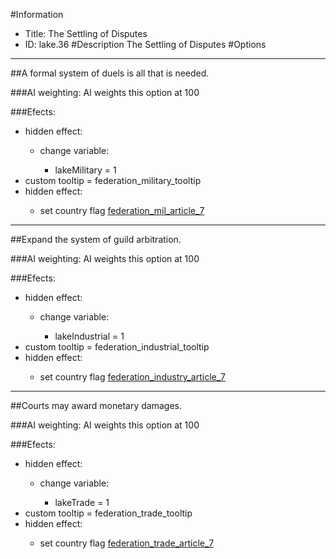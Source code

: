 #Information
 - Title: The Settling of Disputes
 - ID: lake.36
#Description
The Settling of Disputes
#Options

___
##A formal system of duels is all that is needed.

###AI weighting:
AI weights this option at 100


###Efects:<ul><li>hidden effect:</li><ul><li>change variable:</li><ul><li>lakeMilitary = 1</li></ul></ul><li>custom tooltip = federation_military_tooltip</li><li>hidden effect:</li><ul><li>set country flag [federation_mil_article_7](../flags/federation_mil_article_7.md)</li></ul></ul>

___
##Expand the system of guild arbitration.

###AI weighting:
AI weights this option at 100


###Efects:<ul><li>hidden effect:</li><ul><li>change variable:</li><ul><li>lakeIndustrial = 1</li></ul></ul><li>custom tooltip = federation_industrial_tooltip</li><li>hidden effect:</li><ul><li>set country flag [federation_industry_article_7](../flags/federation_industry_article_7.md)</li></ul></ul>

___
##Courts may award monetary damages.

###AI weighting:
AI weights this option at 100


###Efects:<ul><li>hidden effect:</li><ul><li>change variable:</li><ul><li>lakeTrade = 1</li></ul></ul><li>custom tooltip = federation_trade_tooltip</li><li>hidden effect:</li><ul><li>set country flag [federation_trade_article_7](../flags/federation_trade_article_7.md)</li></ul></ul>
